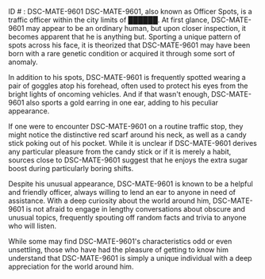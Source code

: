 ID # : DSC-MATE-9601
DSC-MATE-9601, also known as Officer Spots, is a traffic officer within the city limits of ██████. At first glance, DSC-MATE-9601 may appear to be an ordinary human, but upon closer inspection, it becomes apparent that he is anything but. Sporting a unique pattern of spots across his face, it is theorized that DSC-MATE-9601 may have been born with a rare genetic condition or acquired it through some sort of anomaly.

In addition to his spots, DSC-MATE-9601 is frequently spotted wearing a pair of goggles atop his forehead, often used to protect his eyes from the bright lights of oncoming vehicles. And if that wasn't enough, DSC-MATE-9601 also sports a gold earring in one ear, adding to his peculiar appearance.

If one were to encounter DSC-MATE-9601 on a routine traffic stop, they might notice the distinctive red scarf around his neck, as well as a candy stick poking out of his pocket. While it is unclear if DSC-MATE-9601 derives any particular pleasure from the candy stick or if it is merely a habit, sources close to DSC-MATE-9601 suggest that he enjoys the extra sugar boost during particularly boring shifts.

Despite his unusual appearance, DSC-MATE-9601 is known to be a helpful and friendly officer, always willing to lend an ear to anyone in need of assistance. With a deep curiosity about the world around him, DSC-MATE-9601 is not afraid to engage in lengthy conversations about obscure and unusual topics, frequently spouting off random facts and trivia to anyone who will listen.

While some may find DSC-MATE-9601's characteristics odd or even unsettling, those who have had the pleasure of getting to know him understand that DSC-MATE-9601 is simply a unique individual with a deep appreciation for the world around him.